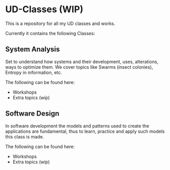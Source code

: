 # UD-Classes (WIP)
This is a repository for all my UD classes and works.


Currently it contains the following Classes:


## System Analysis
Set to understand how systems and their development, uses, alterations, ways to optimize them. We cover topics like Swarms (insect colonies), Entropy in information, etc.

The following can be found here:

* Workshops
* Extra topics (wip)


## Software Design
In software development the models and patterns used to create the applications are fundamental, thus to learn, practice and apply such models this class is made.

The following can be found here:

* Workshops
* Extra topics (wip)
